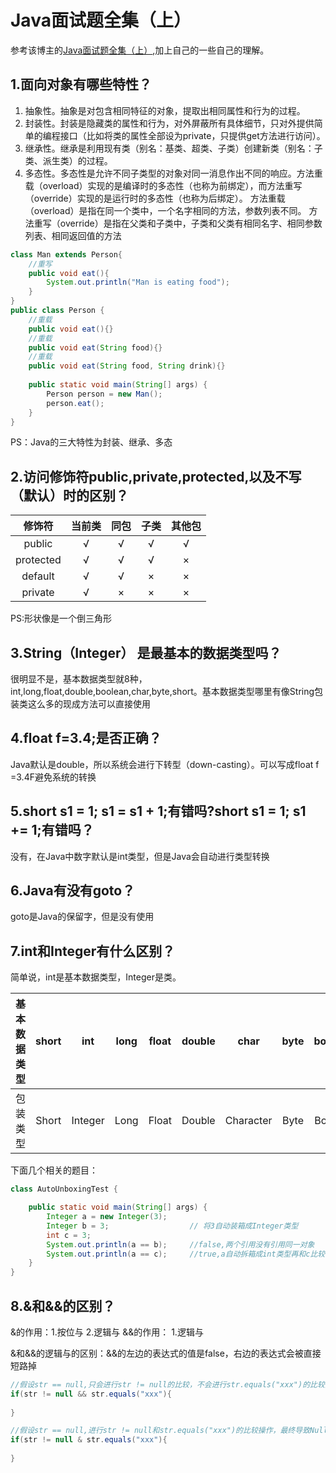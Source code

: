 # Java面试题全集（上）

参考该博主的[Java面试题全集（上）](https://blog.csdn.net/jackfrued/article/details/44921941),加上自己的一些自己的理解。


## 1.面向对象有哪些特性？
1. 抽象性。抽象是对包含相同特征的对象，提取出相同属性和行为的过程。
2. 封装性。封装是隐藏类的属性和行为，对外屏蔽所有具体细节，只对外提供简单的编程接口（比如将类的属性全部设为private，只提供get方法进行访问）。
3. 继承性。继承是利用现有类（别名：基类、超类、子类）创建新类（别名：子类、派生类）的过程。
4. 多态性。多态性是允许不同子类型的对象对同一消息作出不同的响应。方法重载（overload）实现的是编译时的多态性（也称为前绑定），而方法重写（override）实现的是运行时的多态性（也称为后绑定）。
方法重载（overload）是指在同一个类中，一个名字相同的方法，参数列表不同。
方法重写（override）是指在父类和子类中，子类和父类有相同名字、相同参数列表、相同返回值的方法
```java
class Man extends Person{
	//重写
	public void eat(){
		System.out.println("Man is eating food");
	}
}
public class Person {
	//重载
	public void eat(){}
    //重载
	public void eat(String food){}
	//重载
	public void eat(String food, String drink){}
	
	public static void main(String[] args) {
		Person person = new Man();
		person.eat();
	}
}
```
PS：Java的三大特性为封装、继承、多态

## 2.访问修饰符public,private,protected,以及不写（默认）时的区别？
| 修饰符 | 当前类 | 同包 | 子类 | 其他包 |
| :------: | :------: | :------: | :------: | :------: |
| public | √ | √ | √ | √ |
| protected | √ | √ | √ | × |
| default | √ | √ | × | × |
| private | √ | × | × | × |

PS:形状像是一个倒三角形

## 3.String（Integer） 是最基本的数据类型吗？
很明显不是，基本数据类型就8种，int,long,float,double,boolean,char,byte,short。基本数据类型哪里有像String包装类这么多的现成方法可以直接使用

## 4.float f=3.4;是否正确？ 
Java默认是double，所以系统会进行下转型（down-casting）。可以写成float f =3.4F避免系统的转换

## 5.short s1 = 1; s1 = s1 + 1;有错吗?short s1 = 1; s1 += 1;有错吗？
没有，在Java中数字默认是int类型，但是Java会自动进行类型转换


## 6.Java有没有goto？ 
goto是Java的保留字，但是没有使用

## 7.int和Integer有什么区别？ 
简单说，int是基本数据类型，Integer是类。

| 基本数据类型 | short | int | long | float | double | char | byte | boolean |
| :------: | :------: | :------: | :------: | :------: | :------: | :------: | :------: | :------: |
| 包装类型 | Short | Integer | Long | Float | Double | Character | Byte | Boolean |

下面几个相关的题目：
```java
class AutoUnboxingTest {

    public static void main(String[] args) {
        Integer a = new Integer(3);
        Integer b = 3;                  // 将3自动装箱成Integer类型
        int c = 3;
        System.out.println(a == b);     //false,两个引用没有引用同一对象
        System.out.println(a == c);     //true,a自动拆箱成int类型再和c比较
    }
}
```

## 8.&和&&的区别？ 
&的作用：1.按位与 2.逻辑与
&&的作用： 1.逻辑与

&和&&的逻辑与的区别：&&的左边的表达式的值是false，右边的表达式会被直接短路掉
```java
//假设str == null,只会进行str != null的比较，不会进行str.equals("xxx")的比较操作
if(str != null && str.equals("xxx"){
    
}

//假设str == null,进行str != null和str.equals("xxx")的比较操作，最终导致NullPointerException异常
if(str != null & str.equals("xxx"){
    
}
```

















